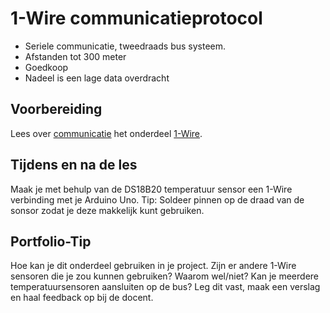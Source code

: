 # 1-Wire communicatieprotocol

- Seriele communicatie, tweedraads bus systeem.
- Afstanden tot 300 meter
- Goedkoop
- Nadeel is een lage data overdracht
  
## Voorbereiding

Lees over [communicatie](../../hardware-interfacing/communicatie/README.md) het onderdeel [1-Wire](../../hardware-interfacing/communicatie/1-wire/README.md).

## Tijdens en na de les

Maak je met behulp van de DS18B20 temperatuur sensor een 1-Wire verbinding met je Arduino Uno. Tip: Soldeer pinnen op de draad van de sonsor zodat je deze makkelijk kunt gebruiken.

## Portfolio-Tip

Hoe kan je dit onderdeel gebruiken in je project. Zijn er andere 1-Wire sensoren die je zou kunnen gebruiken? Waarom wel/niet? Kan je meerdere temperatuursensoren aansluiten op de bus? Leg dit vast, maak een verslag en haal feedback op bij de docent.
